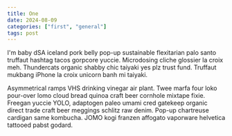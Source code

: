 ```yaml
---
title: One
date: 2024-08-09
categories: ["first", "general"]
tags: post
---
```


I'm baby dSA iceland pork belly pop-up sustainable flexitarian palo santo truffaut hashtag tacos gorpcore yuccie. Microdosing cliche glossier la croix meh. Thundercats organic shabby chic taiyaki yes plz trust fund. Truffaut mukbang iPhone la croix unicorn banh mi taiyaki.

Asymmetrical ramps VHS drinking vinegar air plant. Twee marfa four loko pour-over lomo cloud bread quinoa craft beer cornhole mixtape fixie. Freegan yuccie YOLO, adaptogen paleo umami cred gatekeep organic direct trade craft beer meggings schlitz raw denim. Pop-up chartreuse cardigan same kombucha. JOMO kogi franzen affogato vaporware helvetica tattooed pabst godard.
